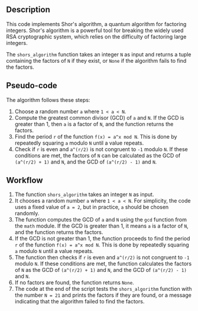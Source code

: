 ## Description

This code implements Shor's algorithm, a quantum algorithm for factoring integers. Shor's algorithm is a powerful tool for breaking the widely used RSA cryptographic system, which relies on the difficulty of factoring large integers.

The `shors_algorithm` function takes an integer `N` as input and returns a tuple containing the factors of `N` if they exist, or `None` if the algorithm fails to find the factors.

## Pseudo-code

The algorithm follows these steps:

1. Choose a random number `a` where `1 < a < N`.
2. Compute the greatest common divisor (GCD) of `a` and `N`. If the GCD is greater than 1, then `a` is a factor of `N`, and the function returns the factors.
3. Find the period `r` of the function `f(x) = a^x mod N`. This is done by repeatedly squaring `a` modulo `N` until a value repeats.
4. Check if `r` is even and `a^(r/2)` is not congruent to `-1` modulo `N`. If these conditions are met, the factors of `N` can be calculated as the GCD of `(a^(r/2) + 1)` and `N`, and the GCD of `(a^(r/2) - 1)` and `N`.

## Workflow

1. The function `shors_algorithm` takes an integer `N` as input.
2. It chooses a random number `a` where `1 < a < N`. For simplicity, the code uses a fixed value of `a = 2`, but in practice, `a` should be chosen randomly.
3. The function computes the GCD of `a` and `N` using the `gcd` function from the `math` module. If the GCD is greater than 1, it means `a` is a factor of `N`, and the function returns the factors.
4. If the GCD is not greater than 1, the function proceeds to find the period `r` of the function `f(x) = a^x mod N`. This is done by repeatedly squaring `a` modulo `N` until a value repeats.
5. The function then checks if `r` is even and `a^(r/2)` is not congruent to `-1` modulo `N`. If these conditions are met, the function calculates the factors of `N` as the GCD of `(a^(r/2) + 1)` and `N`, and the GCD of `(a^(r/2) - 1)` and `N`.
6. If no factors are found, the function returns `None`.
7. The code at the end of the script tests the `shors_algorithm` function with the number `N = 21` and prints the factors if they are found, or a message indicating that the algorithm failed to find the factors.